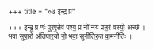+++
title = "०७ इन्द्र प्र"

+++
इन्द्र॒ प्र णः॑ पुरए॒तेव॑ पश्य॒ प्र नो॑ नय प्रत॒रं वस्यो॒ अच्छ॑ ।  
भवा॑ सुपा॒रो अ॑तिपार॒यो नो॒ भवा॒ सुनी॑तिरु॒त वा॒मनी॑तिः ॥